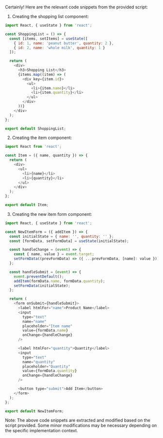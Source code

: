 Certainly! Here are the relevant code snippets from the provided script:

1. Creating the shopping list component:
```javascript
import React, { useState } from 'react';

const ShoppingList = () => {
  const [items, setItems] = useState([
    { id: 1, name: 'peanut butter', quantity: 2 },
    { id: 2, name: 'whole milk', quantity: 1 }
  ]);

  return (
    <div>
      <h3>Shopping List</h3>
      {items.map((item) => (
        <div key={item.id}>
          <ul>
            <li>{item.name}</li>
            <li>{item.quantity}</li>
          </ul>
        </div>
      ))}
    </div>
  );
};

export default ShoppingList;
```

2. Creating the item component:
```javascript
import React from 'react';

const Item = ({ name, quantity }) => {
  return (
    <div>
      <ul>
        <li>{name}</li>
        <li>{quantity}</li>
      </ul>
    </div>
  );
};

export default Item;
```

3. Creating the new item form component:
```javascript
import React, { useState } from 'react';

const NewItemForm = ({ addItem }) => {
  const initialState = { name: '', quantity: '' };
  const [formData, setFormData] = useState(initialState);

  const handleChange = (event) => {
    const { name, value } = event.target;
    setFormData((prevFormData) => ({ ...prevFormData, [name]: value }));
  };

  const handleSubmit = (event) => {
    event.preventDefault();
    addItem(formData.name, formData.quantity);
    setFormData(initialState);
  };

  return (
    <form onSubmit={handleSubmit}>
      <label htmlFor="name">Product Name</label>
      <input
        type="text"
        name="name"
        placeholder="Item name"
        value={formData.name}
        onChange={handleChange}
      />

      <label htmlFor="quantity">Quantity</label>
      <input
        type="text"
        name="quantity"
        placeholder="Quantity"
        value={formData.quantity}
        onChange={handleChange}
      />

      <button type="submit">Add Item</button>
    </form>
  );
};

export default NewItemForm;
```

Note: The above code snippets are extracted and modified based on the script provided. Some minor modifications may be necessary depending on the specific implementation context.